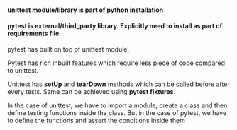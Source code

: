 #### unittest module/library is part of python installation
#### pytest is external/third_party library. Explicitly need to install as part of requirements file.

pytest has built on top of unittest module.

Pytest has rich inbuilt features which require less piece of code compared to unittest. 

Unittest has **setUp** and **tearDown** methods which can be called before after every tests. Same can be achieved using **pytest fixtures**. 

In the case of unittest, we have to import a module, create a class and then define testing functions inside the class. But in the case of pytest, we have to define the functions and assert the conditions inside them